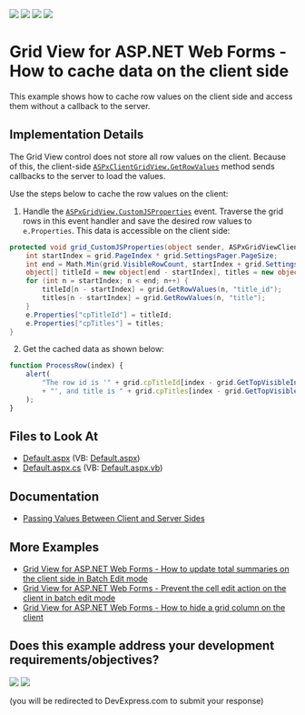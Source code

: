 <!-- default badges list -->
![](https://img.shields.io/endpoint?url=https://codecentral.devexpress.com/api/v1/VersionRange/128533468/13.1.4%2B)
[![](https://img.shields.io/badge/Open_in_DevExpress_Support_Center-FF7200?style=flat-square&logo=DevExpress&logoColor=white)](https://supportcenter.devexpress.com/ticket/details/E123)
[![](https://img.shields.io/badge/📖_How_to_use_DevExpress_Examples-e9f6fc?style=flat-square)](https://docs.devexpress.com/GeneralInformation/403183)
[![](https://img.shields.io/badge/💬_Leave_Feedback-feecdd?style=flat-square)](#does-this-example-address-your-development-requirementsobjectives)
<!-- default badges end -->

# Grid View for ASP.NET Web Forms - How to cache data on the client side

This example shows how to cache row values on the client side and access them without a callback to the server.  

## Implementation Details

The Grid View control does not store all row values on the client. Because of this, the client-side [`ASPxClientGridView.GetRowValues`](https://docs.devexpress.com/AspNet/js-ASPxClientGridView.GetRowValues(visibleIndex-fieldNames-onCallback)) method sends callbacks to the server to load the values.

Use the steps below to cache the row values on the client:

1) Handle the [`ASPxGridView.CustomJSProperties`](https://documentation.devexpress.com/AspNet/DevExpress.Web.ASPxGridView.CustomJSProperties.event) event. Traverse the grid rows in this event handler and save the desired row values to `e.Properties`. This data is accessible on the client side:

```cs
protected void grid_CustomJSProperties(object sender, ASPxGridViewClientJSPropertiesEventArgs e) {
    int startIndex = grid.PageIndex * grid.SettingsPager.PageSize;
    int end = Math.Min(grid.VisibleRowCount, startIndex + grid.SettingsPager.PageSize);
    object[] titleId = new object[end - startIndex], titles = new object[end - startIndex];
    for (int n = startIndex; n < end; n++) {
        titleId[n - startIndex] = grid.GetRowValues(n, "title_id");
        titles[n - startIndex] = grid.GetRowValues(n, "title");
    }
    e.Properties["cpTitleId"] = titleId;
    e.Properties["cpTitles"] = titles;
}
```

2) Get the cached data as shown below:

```js
function ProcessRow(index) {
    alert(
        "The row id is '" + grid.cpTitleId[index - grid.GetTopVisibleIndex()]
        + "', and title is " + grid.cpTitles[index - grid.GetTopVisibleIndex()]
    );
}
```

## Files to Look At

* [Default.aspx](./CS/WebSite/Default.aspx) (VB: [Default.aspx](./VB/WebSite/Default.aspx))
* [Default.aspx.cs](./CS/WebSite/Default.aspx.cs) (VB: [Default.aspx.vb](./VB/WebSite/Default.aspx.vb))

## Documentation
- [Passing Values Between Client and Server Sides](https://documentation.devexpress.com/#AspNet/CustomDocument11816)

## More Examples 
- [Grid View for ASP.NET Web Forms - How to update total summaries on the client side in Batch Edit mode](https://github.com/DevExpress-Examples/aspxgridview-batch-edit-update-total-summaries-on-client)
- [Grid View for ASP.NET Web Forms - Prevent the cell edit action on the client in batch edit mode](https://github.com/DevExpress-Examples/aspxgridview-prevent-batch-edit-action)
- [Grid View for ASP.NET Web Forms - How to hide a grid column on the client](https://github.com/DevExpress-Examples/aspxgridview-hide-a-grid-column-on-the-client)
<!-- feedback -->
## Does this example address your development requirements/objectives?

[<img src="https://www.devexpress.com/support/examples/i/yes-button.svg"/>](https://www.devexpress.com/support/examples/survey.xml?utm_source=github&utm_campaign=asp-net-web-forms-grid-cache-data-on-the-client-side&~~~was_helpful=yes) [<img src="https://www.devexpress.com/support/examples/i/no-button.svg"/>](https://www.devexpress.com/support/examples/survey.xml?utm_source=github&utm_campaign=asp-net-web-forms-grid-cache-data-on-the-client-side&~~~was_helpful=no)

(you will be redirected to DevExpress.com to submit your response)
<!-- feedback end -->

